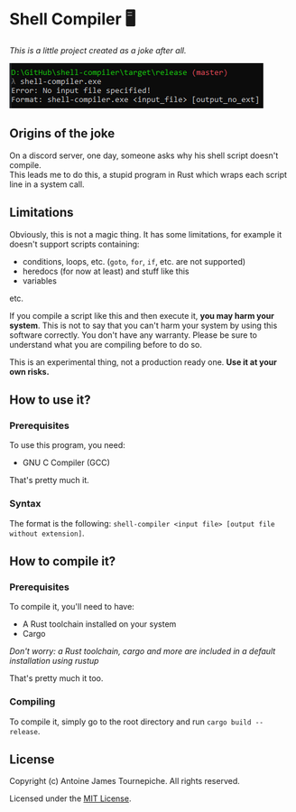 # Shell Compiler 🖥️

*This is a little project created as a joke after all.*

![Console screenshot](.images/format.png)

## Origins of the joke
On a discord server, one day, someone asks why his shell script doesn't compile. \
This leads me to do this, a stupid program in Rust which wraps each script line in a system call.

## Limitations
Obviously, this is not a magic thing. It has some limitations, for example it doesn't support scripts containing:
- conditions, loops, etc. (`goto`, `for`, `if`, etc. are not supported)
- heredocs (for now at least) and stuff like this
- variables

etc.

If you compile a script like this and then execute it, **you may harm your system**.
This is not to say that you can't harm your system by using this software correctly. You don't have any warranty. 
Please be sure to understand what you are compiling before to do so. 

This is an experimental thing, not a production ready one. **Use it at your own risks.**

## How to use it?
### Prerequisites
To use this program, you need:
- GNU C Compiler (GCC)

That's pretty much it.

### Syntax
The format is the following: `shell-compiler <input file> [output file without extension]`.

## How to compile it?
### Prerequisites
To compile it, you'll need to have:
- A Rust toolchain installed on your system
- Cargo 

*Don't worry: a Rust toolchain, cargo and more are included in a default installation using rustup*

That's pretty much it too.

### Compiling
To compile it, simply go to the root directory and run `cargo build --release`.

## License
Copyright (c) Antoine James Tournepiche. All rights reserved.

Licensed under the [MIT License](LICENSE).

